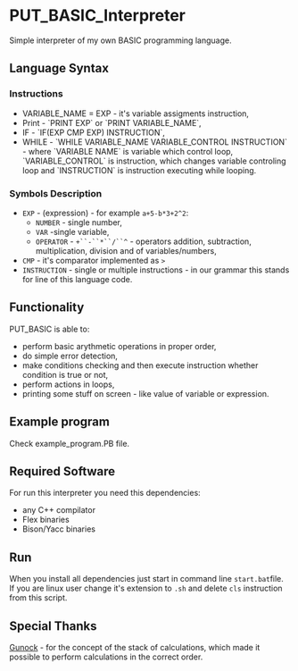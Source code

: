 # PUT_BASIC_Interpreter
Simple interpreter of my own BASIC programming language.

## Language Syntax
### Instructions
<ul>
  <li>VARIABLE_NAME = EXP - it's variable assigments instruction,</li>
  <li>Print - `PRINT EXP` or `PRINT VARIABLE_NAME`,</li>
  <li>IF - `IF(EXP CMP EXP) INSTRUCTION`,</li>
  <li>WHILE - `WHILE VARIABLE_NAME VARIABLE_CONTROL INSTRUCTION` - where `VARIABLE NAME` is variable which control loop, `VARIABLE_CONTROL` is instruction, which changes variable controling loop and `INSTRUCTION` is instruction executing while looping.</li>
</ul>

### Symbols Description
  - `EXP` - (expression) - for example `a+5-b*3+2^2`:
    - `NUMBER` - single number,
    - `VAR` -single variable,
    - `OPERATOR` - `+``-``*``/``^` - operators addition, subtraction, multiplication, division and  of variables/numbers,
  - `CMP` - it's comparator implemented as `>`
  - `INSTRUCTION` - single or multiple instructions - in our grammar this stands for line of this language code.

## Functionality
PUT_BASIC is able to:
 - perform basic arythmetic operations in proper order,
 - do simple error detection,
 - make conditions checking and then execute instruction whether condition is true or not,
 - perform actions in loops,
 - printing some stuff on screen - like value of variable or expression.

## Example program
Check example_program.PB file.

## Required Software
For run this interpreter you need this dependencies: 
  - any C++ compilator
  - Flex binaries
  - Bison/Yacc binaries
  
## Run
When you install all dependencies just start in command line `start.bat`file. If you are linux user change it's extension to `.sh` and delete `cls` instruction from this script.

## Special Thanks
[Gunock](https://github.com/Gunock) - for the concept of the stack of calculations, which made it possible to perform calculations in the correct order.
